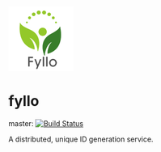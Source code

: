 ![LOGO](./docs/fyllo.png)

# fyllo #

master: [![Build Status](https://travis-ci.org/lsytj0413/fyllo.svg?branch=master)](https://travis-ci.org/lsytj0413/fyllo)

A distributed, unique ID generation service.
